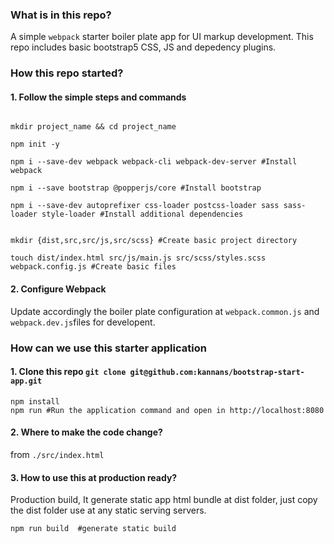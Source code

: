 ### What is in this repo?

A simple `webpack` starter boiler plate app for UI markup development. This repo includes basic bootstrap5 CSS, JS and depedency plugins.

### How this repo started?

#### 1. Follow the simple steps and commands
```

mkdir project_name && cd project_name

npm init -y

npm i --save-dev webpack webpack-cli webpack-dev-server #Install webpack

npm i --save bootstrap @popperjs/core #Install bootstrap

npm i --save-dev autoprefixer css-loader postcss-loader sass sass-loader style-loader #Install additional dependencies 


mkdir {dist,src,src/js,src/scss} #Create basic project directory

touch dist/index.html src/js/main.js src/scss/styles.scss webpack.config.js #Create basic files 

```
#### 2. Configure Webpack
Update accordingly the boiler plate configuration at `webpack.common.js` and `webpack.dev.js`files for developent.

### How can we use this starter application

#### 1. Clone this repo `git clone git@github.com:kannans/bootstrap-start-app.git`

```
npm install 
npm run #Run the application command and open in http://localhost:8080
```

#### 2. Where to make the code change?
   from `./src/index.html`


#### 3. How to use this at production ready?
 Production build, It generate static app html bundle at dist folder, just copy the dist folder 
 use at any static serving servers.
```
npm run build  #generate static build

```
